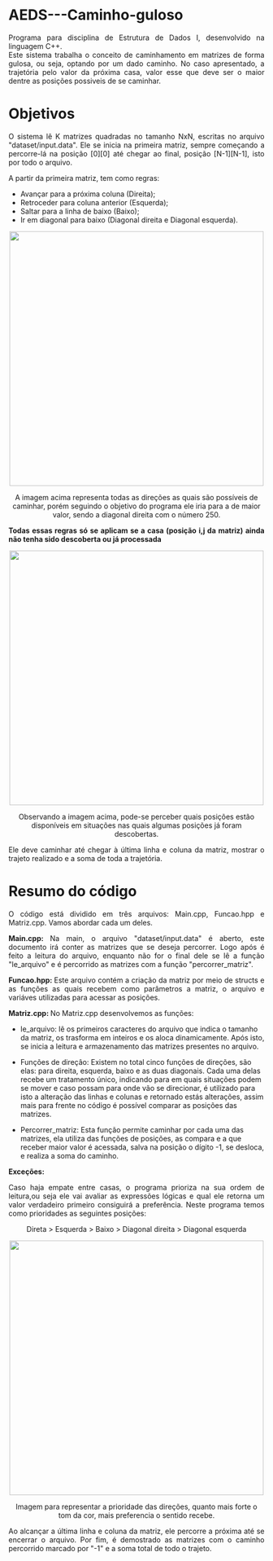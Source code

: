 # AEDS---Caminho-guloso

<p align="justify">
Programa para disciplina de Estrutura de Dados I, desenvolvido na linguagem C++.<br>
Este sistema trabalha o conceito de caminhamento em matrizes de forma gulosa, ou seja, optando por um dado caminho. No caso apresentado, a trajetória pelo valor da próxima casa, valor esse que deve ser o maior dentre as posições possiveis de se caminhar. </p>

# Objetivos
<p align="justify">
O sistema lê K matrizes quadradas no tamanho NxN, escritas no arquivo "dataset/input.data". Ele se inicia na primeira matriz, sempre começando a percorre-lá na posição [0][0] até chegar ao final, posição [N-1][N-1], isto por todo o arquivo.</p>

<p align="justify">
A partir da primeira matriz, tem como regras: 
</p>

- Avançar para a próxima coluna (Direita); 
- Retroceder para coluna anterior (Esquerda); 
- Saltar para a linha de baixo (Baixo); 
- Ir em diagonal para baixo (Diagonal direita e Diagonal esquerda). 

<div align="center">
<img src="https://user-images.githubusercontent.com/109817570/225781320-75b6923e-66b3-4499-9fe1-7047b560e110.png" width="500px" />
</div>

<p  align="center">
A imagem acima representa todas as direções as quais são possíveis de caminhar, porém seguindo o objetivo do programa ele iria para a de maior valor, sendo a diagonal direita com o número 250.
</p>

<p  align="justify">
<b>Todas essas regras só se aplicam se a casa (posição i,j da matriz) ainda não tenha sido descoberta ou já processada </b>
</p>

<div align="center">
<img src="https://user-images.githubusercontent.com/109817570/225782396-0f28cfdc-6c59-4ab3-9b9a-058ec85291b7.png" width="500px" />
</div>

<p  align="center">
Observando a imagem acima, pode-se perceber quais posições estão disponíveis em situações nas quais algumas posições já foram descobertas.
</p>

<p align="justify">
Ele deve caminhar até chegar à última linha e coluna da matriz, mostrar o trajeto realizado e a soma de toda a trajetória.
</p>
  
# Resumo do código

<p align="justify">
O código está dividido em três arquivos: Main.cpp, Funcao.hpp e Matriz.cpp. Vamos abordar cada um deles. </p>

<p align="justify">
<b>Main.cpp: </b>
Na main, o arquivo "dataset/input.data" é aberto, este documento irá conter as matrizes que se deseja percorrer. Logo após é feito a leitura do arquivo, enquanto não for o final dele se lê a função "le_arquivo" e é percorrido as matrizes com a função "percorrer_matriz".</p>

<p align="justify">
<b>Funcao.hpp: </b>  
Este arquivo contém a criação da matriz por meio de structs e as funções as quais recebem como parâmetros a matriz, o arquivo e variáves utilizadas para acessar as posições.</p>

<p align="justify">
<b>Matriz.cpp: </b> 
No Matriz.cpp desenvolvemos as funções: 
</p>

- le_arquivo: lê os primeiros caracteres do arquivo que indica o tamanho da matriz, os trasforma em inteiros e os aloca dinamicamente. Após isto, se inicia a leitura e armazenamento das matrizes presentes no arquivo.

- Funções de direçâo: Existem no total cinco funções de direções, são elas: para direita, esquerda, baixo e as duas diagonais. Cada uma delas recebe um tratamento único, indicando para em quais situações podem se mover e caso possam para onde vão se direcionar, é utilizado para isto a alteração das linhas e colunas e retornado estás alterações, assim mais para frente no código é possível comparar as posições das matrizes.

- Percorrer_matriz:  Esta função permite caminhar por cada uma das matrizes, ela utiliza das funções de posições, as compara e a que receber maior valor é acessada, salva na posição o dígito -1, se desloca, e realiza a soma do caminho.


<p> <b>Exceções:</b></p>
<p align="justify">
  Caso haja empate entre casas, o programa prioriza na sua ordem de leitura,ou seja ele vai avaliar as expressões lógicas e qual ele retorna um valor verdadeiro primeiro consiguirá a preferência. Neste programa temos como prioridades as seguintes posições:
<p align="center">
Direta > Esquerda > Baixo > Diagonal direita > Diagonal esquerda</p>
</p>

<div align="center">
<img src="https://user-images.githubusercontent.com/109817570/225783840-407d1bfd-70c2-47bd-b356-e826c20e4333.png" width="500px" />
</div>

<p  align="center">
Imagem para representar a prioridade das direções, quanto mais forte o tom da cor, mais preferencia o sentido recebe.
</p>

<p align="justify">
  Ao alcançar a última linha e coluna da matriz, ele percorre a próxima até se encerrar o arquivo. Por fim, é demostrado as matrizes com o caminho percorrido marcado por "-1" e a soma total de todo o trajeto.</p>

